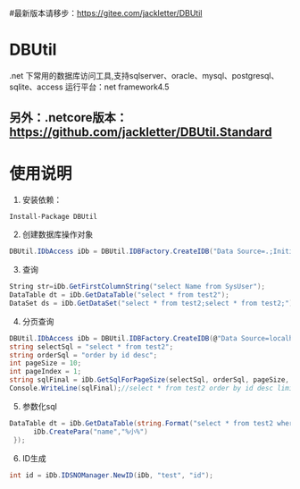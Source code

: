 #最新版本请移步：https://gitee.com/jackletter/DBUtil

# DBUtil
.net 下常用的数据库访问工具,支持sqlserver、oracle、mysql、postgresql、sqlite、access
运行平台：net framework4.5
## 另外：.netcore版本： https://github.com/jackletter/DBUtil.Standard
# 使用说明

1. 安装依赖：
```shell
Install-Package DBUtil
```
2. 创建数据库操作对象
```c#
DBUtil.IDbAccess iDb = DBUtil.IDBFactory.CreateIDB("Data Source=.;Initial Catalog=JACKOA;User ID=sa;Password=xx;","SQLSERVER");
```
3. 查询
```c#
String str=iDb.GetFirstColumnString("select Name from SysUser");
DataTable dt = iDb.GetDataTable("select * from test2");
DataSet ds = iDb.GetDataSet("select * from test2;select * from test2;"); 
```
4. 分页查询
```c#
DBUtil.IDbAccess iDb = DBUtil.IDBFactory.CreateIDB(@"Data Source=localhost;Initial Catalog=imgserver2;User ID=root;Password=123456;", "MYSQL");
string selectSql = "select * from test2";
string orderSql = "order by id desc";
int pageSize = 10;
int pageIndex = 1;
string sqlFinal = iDb.GetSqlForPageSize(selectSql, orderSql, pageSize, pageIndex);
Console.WriteLine(sqlFinal);//select * from test2 order by id desc limit 0,10
```
5. 参数化sql
```c#
DataTable dt = iDb.GetDataTable(string.Format("select * from test2 where name like {0}", iDb.paraPrefix + "name"), new IDbDataParameter[] {
      iDb.CreatePara("name","%小%")
 });
```
6. ID生成
```c#
int id = iDb.IDSNOManager.NewID(iDb, "test", "id");
```




